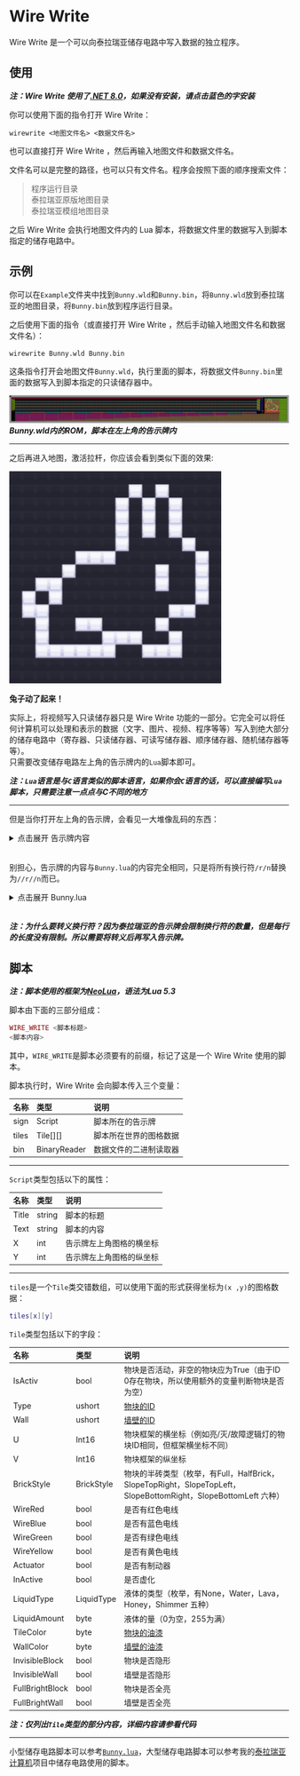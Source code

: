 # Wire Write
Wire Write 是一个可以向泰拉瑞亚储存电路中写入数据的独立程序。

## 使用

***注：Wire Write 使用了[.NET 8.0]("https://dotnet.microsoft.com/zh-cn/download/dotnet/8.0" ".NET 8.0")，如果没有安装，请点击蓝色的字安装***

你可以使用下面的指令打开 Wire Write：

```shell
wirewrite <地图文件名> <数据文件名>
```

也可以直接打开 Wire Write ，然后再输入地图文件和数据文件名。  

文件名可以是完整的路径，也可以只有文件名。程序会按照下面的顺序搜索文件：

> 程序运行目录  
> 泰拉瑞亚原版地图目录  
> 泰拉瑞亚模组地图目录

之后 Wire Write 会执行地图文件内的 Lua 脚本，将数据文件里的数据写入到脚本指定的储存电路中。

## 示例

你可以在`Example`文件夹中找到`Bunny.wld`和`Bunny.bin`，将`Bunny.wld`放到泰拉瑞亚的地图目录，将`Bunny.bin`放到程序运行目录。  

之后使用下面的指令（或直接打开 Wire Write ，然后手动输入地图文件名和数据文件名）：

```shell
wirewrite Bunny.wld Bunny.bin
```

这条指令打开会地图文件`Bunny.wld`，执行里面的脚本，将数据文件`Bunny.bin`里面的数据写入到脚本指定的只读储存器中。

![Bunny.wld](./Image/Bunny.wld.png "Bunny.wld")  
***Bunny.wld内的ROM，脚本在左上角的告示牌内***
***
之后再进入地图，激活拉杆，你应该会看到类似下面的效果:

![Bunny Run](./Image/Bunny_Run.gif "Bunny Run")    

**兔子动了起来！**  

实际上，将视频写入只读储存器只是 Wire Write 功能的一部分。它完全可以将任何计算机可以处理和表示的数据（文字、图片、视频、程序等等）写入到绝大部分的储存电路中（寄存器、只读储存器、可读写储存器、顺序储存器、随机储存器等等）。  
只需要改变储存电路左上角的告示牌内的`Lua`脚本即可。 

***注：`Lua`语言是与`C`语言类似的脚本语言，如果你会`C`语言的话，可以直接编写`Lua`脚本，只需要注意一点点与C不同的地方***

***
但是当你打开左上角的告示牌，会看见一大堆像乱码的东西：  

<details>
<summary>点击展开 告示牌内容</summary>

![Script On Sign](./Image/Script_On_Sign.png "Script On Sign")  
</details>

######

别担心，告示牌的内容与`Bunny.lua`的内容完全相同，只是将所有换行符`/r/n`替换为`//r//n`而已。

<details>
<summary>点击展开 Bunny.lua</summary>

```lua
WIRE_WRITE BUNNY

-- 储存电路起始坐标相对于告示牌左上角坐标的偏移
Offset_X = 6
Offset_Y = 7

-- 储存电路最大行数，每行有四种颜色
Max_Line = 4
-- 屏幕像素大小
Max_Pixel_X = 16
Max_Pixel_Y = 14

-- 判断 data 的第 bit 位是否是1
function IsOne(data, bit)
	if(((1 << bit) & data) ~= 0) then
		return true
	else
		return false
	end
end

-- 遍历储存电路的所有行
for line = 0, Max_Line - 1, 1 do
	-- 遍历储存电路每行中所有颜色
	for color = 0, 3, 1 do
		-- 遍历屏幕的所有行
		for p_line = 0, Max_Pixel_Y - 1, 1 do
			-- 从数据文件中读取数据
			data = bin.ReadUInt16()
			-- 遍历屏幕每行中所有列
			for p_row = 0, Max_Pixel_X - 1, 1 do
				-- 计算出当前数据写入位置坐标
				-- 水平坐标为：告示牌水平坐标、水平偏移、每行最大像素倍屏幕行数、屏幕列数 之和 
				x = sign.X + Offset_X + p_line * Max_Pixel_X + p_row
				-- 竖直坐标为：告示牌竖直坐标、竖直偏移、三倍行数（每行有三格高） 之和 
				y = sign.Y + Offset_Y + line * 3
				-- 判断当前电线颜色，将电线设为数据当前位对应的值
				if(color == 0) then
					tiles[x][y].WireRed = IsOne(data, p_row)
				elseif(color == 1)then
					tiles[x][y].WireBlue = IsOne(data, p_row)
				elseif(color == 2)then
					tiles[x][y].WireGreen = IsOne(data, p_row)
				elseif(color == 3)then
					tiles[x][y].WireYellow = IsOne(data, p_row)
				end
			end
		end
	end
end
```
</details>  
  
######

***注：为什么要转义换行符？因为泰拉瑞亚的告示牌会限制换行符的数量，但是每行的长度没有限制。所以需要将转义后再写入告示牌。***

## 脚本

***注：脚本使用的框架为[NeoLua](https://github.com/neolithos/neolua)，语法为Lua 5.3***

脚本由下面的三部分组成：

```lua
WIRE_WRITE <脚本标题>
<脚本内容>
```

其中，`WIRE_WRITE`是脚本必须要有的前缀，标记了这是一个 Wire Write 使用的脚本。  

脚本执行时，Wire Write 会向脚本传入三个变量：

| 名称 | 类型 | 说明 |
| :--- | :--- | :--- |
| sign | Script | 脚本所在的告示牌 |
| tiles | Tile[][] | 脚本所在世界的图格数据 |
| bin | BinaryReader | 数据文件的二进制读取器 |
***
`Script`类型包括以下的属性：

| 名称 | 类型 | 说明 |
| :--- | :--- | :--- |
| Title | string | 脚本的标题 |
| Text | string | 脚本的内容 |
| X | int | 告示牌左上角图格的横坐标 |
| Y | int | 告示牌左上角图格的纵坐标 |
***
`tiles`是一个`Tile`类交错数组，可以使用下面的形式获得坐标为`(x ,y)`的图格数据：

```lua
tiles[x][y]
```
`Tile`类型包括以下的字段：

| 名称 | 类型 | 说明 |
| :--- | :--- | :--- |
| IsActiv | bool | 物块是否活动，非空的物块应为True（由于ID 0存在物块，所以使用额外的变量判断物块是否为空） |
| Type | ushort | [物块的ID](https://terraria.wiki.gg/wiki/Tile_IDs "Tile IDs") |
| Wall | ushort | [墙壁的ID](https://terraria.wiki.gg/wiki/Wall_IDs "Wall IDs") |
| U | Int16 | 物块框架的横坐标（例如亮/灭/故障逻辑灯的物块ID相同，但框架横坐标不同） |
| V | Int16 | 物块框架的纵坐标 |
| BrickStyle | BrickStyle | 物块的半砖类型（枚举，有Full，HalfBrick，SlopeTopRight，SlopeTopLeft，SlopeBottomRight，SlopeBottomLeft 六种） |
| WireRed | bool | 是否有红色电线 |
| WireBlue | bool | 是否有蓝色电线 |
| WireGreen | bool | 是否有绿色电线 |
| WireYellow | bool | 是否有黄色电线 |
| Actuator | bool | 是否有制动器 |
| InActive | bool | 是否虚化 |
| LiquidType | LiquidType | 液体的类型（枚举，有None，Water，Lava，Honey，Shimmer 五种） |
| LiquidAmount | byte | 液体的量（0为空，255为满） |
| TileColor | byte | [物块的油漆](https://terraria.wiki.gg/wiki/Paints "Paints") |
| WallColor | byte | [墙壁的油漆](https://terraria.wiki.gg/wiki/Paints "Paints") |
| InvisibleBlock | bool | 物块是否隐形 |
| InvisibleWall | bool | 墙壁是否隐形 |
| FullBrightBlock | bool | 物块是否全亮 |
| FullBrightWall | bool | 墙壁是否全亮 |

***注：仅列出`Tile`类型的部分内容，详细内容请参看代码***  
***
小型储存电路脚本可以参考[`Bunny.lua`](https://github.com/yfdyzjt/WireWrite/blob/master/Example/Bunny.lua "Bunny.lua")，大型储存电路脚本可以参考我的[泰拉瑞亚计算机](https://github.com/yfdyzjt/terrariacomputer "Terraria Computer")项目中储存电路使用的脚本。